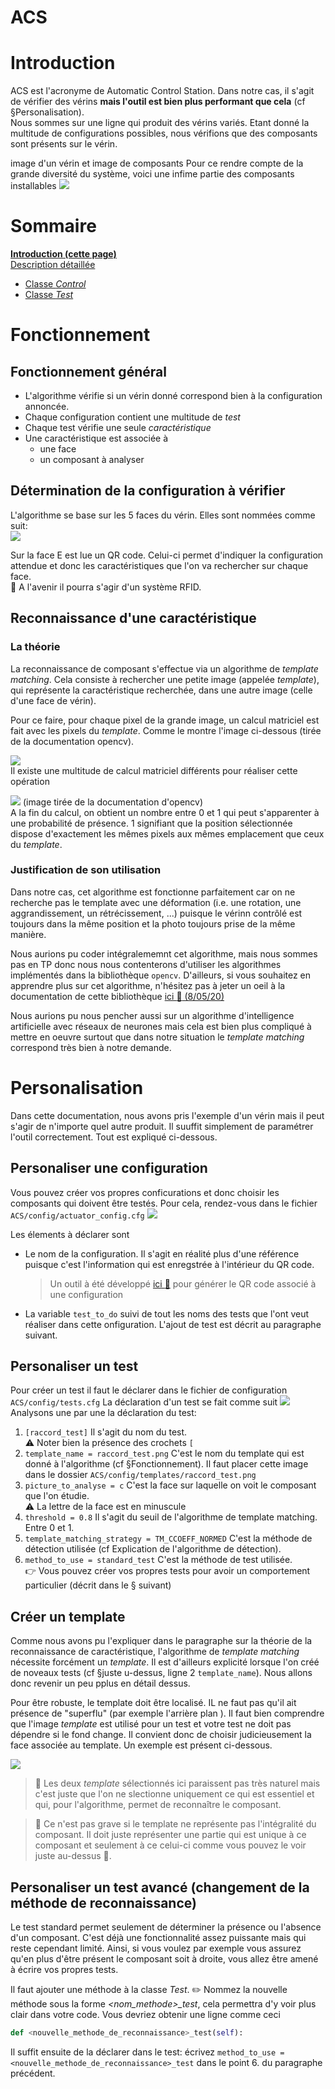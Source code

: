 # ACS
# Introduction
ACS est l'acronyme de Automatic Control Station. Dans notre cas, il s'agit de vérifier des vérins **mais l'outil est bien plus performant que cela** (cf §Personalisation).  
Nous sommes sur une ligne qui produit des vérins variés. Etant donné la multitude de configurations possibles, nous vérifions que des composants sont présents sur le vérin.

image d'un vérin et image de composants
Pour ce rendre compte de la grande diversité du système, voici une infime partie des composants installables 
![](img/exemple_verin.png)

# Sommaire
[**Introduction (cette page)**]()  
[Description détaillée]()  
* [Classe _Control_]()
* [Classe _Test_]()


# Fonctionnement
## Fonctionnement général
* L'algorithme vérifie si un vérin donné correspond bien à la configuration annoncée.  
* Chaque configuration contient une multitude de *test*  
* Chaque test vérifie une seule *caractéristique*
* Une caractéristique est associée à
  * une face
  * un composant à analyser

## Détermination de la configuration à vérifier
L'algorithme se base sur les 5 faces du vérin. Elles sont nommées comme suit:  
![](img/vérin_avec_légende.png)


Sur la face E est lue un QR code. Celui-ci permet d'indiquer la configuration attendue et donc les caractéristiques que l'on va rechercher sur chaque face.  
:thought_balloon: A l'avenir il pourra s'agir d'un système RFID.

## Reconnaissance d'une caractéristique  
### La théorie
La reconnaissance de composant s'effectue via un algorithme de _template matching_. Cela consiste à rechercher une petite image (appelée  _template_), qui représente la caractéristique recherchée, dans une autre image (celle d'une face de vérin).  

Pour ce faire, pour chaque pixel de la grande image, un calcul matriciel est fait avec les pixels du _template_.
Comme le montre l'image ci-dessous (tirée de la documentation opencv).

![](img/template_matching_theory.jpg)  
Il existe une multitude de calcul matriciel différents pour réaliser cette opération

![](img/opencv_method.png)
(image tirée de la documentation d'opencv)  
A la fin du calcul, on obtient un nombre entre 0 et 1 qui peut s'apparenter à une probabilité de présence. 1 signifiant que la position sélectionnée dispose d'exactement les mêmes pixels aux mêmes emplacement que ceux du _template_.  

### Justification de son utilisation
Dans notre cas, cet algorithme est fonctionne parfaitement car
on ne recherche pas le template avec une déformation (i.e. une rotation, une aggrandissement, un rétrécissement, ...) puisque le vérinn contrôlé est toujours dans la même position et la photo toujours prise de la même manière.

Nous aurions pu coder intégralememnt cet algorithme, mais nous sommes pas en TP donc nous nous contenterons d'utiliser les algorithmes implémentés dans la bibliothèque `opencv`. D'ailleurs, si vous souhaitez en apprendre plus sur cet algorithme, n'hésitez pas à jeter un oeil à la documentation de cette bibliothèque [ici :link: (8/05/20)](https://docs.opencv.org/3.4/de/da9/tutorial_template_matching.html)

Nous aurions pu nous pencher aussi sur un algorithme d'intelligence artificielle avec réseaux de neurones mais cela est bien plus compliqué à mettre en oeuvre surtout que dans notre situation le _template matching_ correspond très bien à notre demande.



# Personalisation
Dans cette documentation, nous avons pris l'exemple d'un vérin mais il peut s'agir de n'importe quel autre produit. Il suuffit simplement de paramétrer l'outil correctement. Tout est expliqué ci-dessous.
## Personaliser une configuration
Vous pouvez créer vos propres conficurations et donc choisir les composants qui doivent être testés. Pour cela, rendez-vous dans le fichier `ACS/config/actuator_config.cfg`
![](img/actuator_config.png)  

Les élements à déclarer sont
* Le nom de la configuration. Il s'agit en réalité plus d'une référence puisque c'est l'information qui est enregstrée à l'intérieur du QR code.
  > Un outil à été développé [ici :link:](../source/tools/Ecriture_QR_codepython.py) pour générer le QR code associé à une configuration

* La variable `test_to_do` suivi de tout les noms des tests que l'ont veut réaliser dans cette onfiguration. L'ajout de test est décrit au paragraphe suivant.


## Personaliser un test
Pour créer un test il faut le déclarer dans le fichier de configuration `ACS/config/tests.cfg` La déclaration d'un test se fait comme suit ![](img/test_cfg_file.png)  
Analysons une par une la déclaration du test:  
1. `[raccord_test]` Il s'agit du nom du test.  
    :warning: Noter bien la présence des crochets `[`
2. ``template_name = raccord_test.png`` C'est le nom du template qui est donné à l'algorithme (cf §Fonctionnement). Il faut placer cette image dans le dossier `ACS/config/templates/raccord_test.png`
3. ``picture_to_analyse = c`` C'est la face sur laquelle on voit le composant que l'on étudie.  
    :warning: La lettre de la face est en minuscule
4. ``threshold = 0.8`` Il s'agit du seuil de l'algorithme de template matching. Entre 0 et 1.  
5. `template_matching_strategy = TM_CCOEFF_NORMED` C'est la méthode de détection utilisée (cf Explication de l'algorithme de détection).  
6. `method_to_use = standard_test` C'est la méthode de test utilisée.  
    :point_right: Vous pouvez créer vos propres tests pour avoir un comportement particulier (décrit dans le § suivant)


## Créer un template
Comme nous avons pu l'expliquer dans le paragraphe sur la théorie de la reconnaissance de caractéristique, l'algorithme de _template matching_ nécessite forcément un _template_. Il est d'ailleurs explicité lorsque l'on créé de noveaux tests (cf §juste u-dessus, ligne 2 ``template_name``). Nous allons donc revenir un peu pplus en détail dessus.  


Pour être robuste, le template doit être localisé. IL ne faut pas qu'il ait présence de "superflu" (par exemple l'arrière plan ). Il faut bien comprendre que l'image _template_ est utilisé pour un test et votre test ne doit pas dépendre si le fond change.
Il convient donc de choisir judicieusement la face associée au template.
Un exemple est présent ci-dessous.

  

![](img/template.png)  

> :rotating_light: Les deux _template_ sélectionnés ici paraissent pas très naturel mais c'est juste que l'on ne slectionne uniquement ce qui est essentiel et qui, pour l'algorithme, permet de reconnaître le composant.

> :pushpin: Ce n'est pas grave si le template ne représente pas l'intégralité du composant. Il doit juste représenter une partie qui est unique à ce composant et seulement à ce celui-ci comme vous pouvez le voir juste au-dessus :arrow_down_small:.

## Personaliser un test avancé (changement de la méthode de reconnaissance)
Le test standard permet seulement de déterminer la présence ou l'absence d'un composant. C'est déjà une fonctionnalité assez puissante mais qui reste cependant limité. Ainsi, si vous voulez par exemple vous assurez qu'en plus d'être présent le composant soit à droite, vous allez être amené à écrire vos propres tests.  

Il faut ajouter une méthode à la classe _Test_. :pencil2: Nommez la nouvelle méthode sous la forme *<nom_methode>_test*, cela permettra d'y voir plus clair dans votre code. Vous devriez obtenir une ligne comme ceci
```python
def <nouvelle_methode_de_reconnaissance>_test(self):
```
Il suffit ensuite de la déclarer dans le test: écrivez `method_to_use = <nouvelle_methode_de_reconnaissance>_test` dans le point 6. du paragraphe précédent.